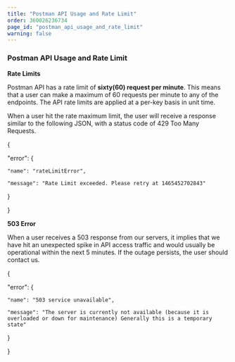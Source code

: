 ```yaml
---
title: "Postman API Usage and Rate Limit"
order: 360026236734
page_id: "postman_api_usage_and_rate_limit"
warning: false
---
```


### Postman API Usage and Rate Limit

**Rate Limits**

Postman API has a rate limit of **sixty(60) request per minute**. This means that a user can make a maximum of 60 requests per minute to any of the endpoints. The API rate limits are applied at a per-key basis in unit time.

When a user hit the rate maximum limit, the user will receive a response similar to the following JSON, with a status code of 429 Too Many Requests.

{  

  "error": {  

    "name": "rateLimitError",  

    "message": "Rate Limit exceeded. Please retry at 1465452702843"  

  }  

}

**503 Error**

When a user receives a 503 response from our servers, it implies that we have hit an unexpected spike in API access traffic and would usually be operational within the next 5 minutes. If the outage persists, the user should contact us.

{  

  "error": {  

    "name": "503 service unavailable",  

    "message": "The server is currently not available (because it is overloaded or down for maintenance) Generally this is a temporary state"  

  }  

}
